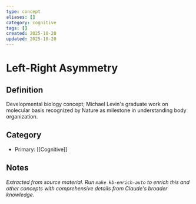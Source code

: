 ```yaml
---
type: concept
aliases: []
category: cognitive
tags: []
created: 2025-10-20
updated: 2025-10-20
---
```


# Left-Right Asymmetry

## Definition

Developmental biology concept; Michael Levin's graduate work on molecular basis recognized by Nature as milestone in understanding body organization.

## Category

- Primary: [[Cognitive]]

## Notes

*Extracted from source material. Run `make kb-enrich-auto` to enrich this and other concepts with comprehensive details from Claude's broader knowledge.*
